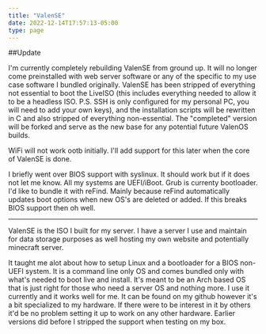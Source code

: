 ```yaml
---
title: "ValenSE"
date: 2022-12-14T17:57:13-05:00
type: page
---
```


##Update

I'm currently completely rebuilding ValenSE from ground up. It will
no longer come preinstalled with web server software or any of the 
specific to my use case software I bundled originally. ValenSE has
been stripped of everything not essential to boot the LiveISO (this
includes everything needed to allow it to be a headless ISO. P.S. 
SSH is only configured for my personal PC, you will need to add your
own keys), and the installation scripts will be rewritten in C and
also stripped of everything non-essential. The "completed" version
will be forked and serve as the new base for any potential future
ValenOS builds.

WiFi will not work ootb initially. I'll add support for this later
when the core of ValenSE is done.

I briefly went over BIOS support with syslinux. It should work but
if it does not let me know. All my systems are UEFI/iBoot. Grub is
currenty bootloader. I'd like to bundle it with reFind. Mainly
because reFind automatically updates boot options when new OS's
are deleted or added. If this breaks BIOS support then oh well.

---------------------------------------------------------------------

ValenSE is the ISO I built for my server. I have a server I use and
maintain for data storage purposes as well hosting my own website and
potentially minecraft server.

It taught me alot about how to setup Linux and a bootloader for a BIOS
non-UEFI system. It is a command line only OS and comes bundled only
with what's needed to boot live and install. It's meant to be an Arch
based OS that is just right for those who need a server OS and nothing
more. I use it currently and it works well for me. It can be found on
my github however it's a bit specialized to my hardware. If there were
to be interest in it by others it'd be no problem setting it up to work
on any other hardware. Earlier versions did before I stripped the support
when testing on my box.
